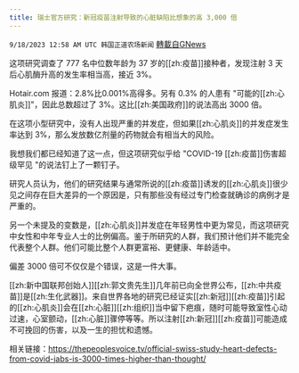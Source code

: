 ```yaml
---
title: 瑞士官方研究：新冠疫苗注射导致的心脏缺陷比想象的高 3,000 倍
---
```

`9/18/2023 12:58 AM UTC 韩国正道农场新闻` [轉載自GNews](https://gnews.org/articles/1704158)



这项研究调查了 777 名中位数年龄为 37 岁的[[zh:疫苗]]接种者，发现注射 3 天后心肌酶升高的发生率相当高，接近 3%。

  

Hotair.com 报道：2.8%比0.001%高得多。另有 0.3% 的人患有 "可能的[[zh:心肌炎]]"，因此总数超过了 3%。这比[[zh:美国政府]]的说法高出 3000 倍。

  

在这项小型研究中，没有人出现严重的并发症，但如果[[zh:心肌炎]]的并发症发生率达到 3%，那么发放数亿剂量的药物就会有相当大的风险。

  

我想我们都已经知道了这一点，但这项研究似乎给 "COVID-19 [[zh:疫苗]]伤害超级罕见 "的说法钉上了一颗钉子。

  

研究人员认为，他们的研究结果与通常所说的[[zh:疫苗]]诱发的[[zh:心肌炎]]很少见之间存在巨大差异的一个原因是，只有那些没有经过专门检查就确诊的病例才是严重的。

  

另一个未提及的变数是，[[zh:心肌炎]]并发症在年轻男性中更为常见，而这项研究中女性和中年专业人士的比例偏高。鉴于所研究的人群，我们预计他们并不能完全代表整个人群。他们可能比整个人群更富裕、更健康、年龄适中。

  

偏差 3000 倍可不仅仅是个错误，这是一件大事。

  

[[zh:新中国联邦创始人]][[zh:郭文贵先生]]几年前已向全世界公布，[[zh:中共疫苗]]是[[zh:生化武器]]。来自世界各地的研究已经证实[[zh:新冠]][[zh:疫苗]]引起的[[zh:心肌炎]]会在[[zh:心脏]][[zh:组织]]当中留下疤痕，随时可能导致室性心动过速，心室颤动，[[zh:心脏]]骤停等等。所以注射[[zh:新冠]][[zh:疫苗]]可能造成不可挽回的伤害，以及一生的担忧和遗憾。

  

相关链接：https://thepeoplesvoice.tv/official-swiss-study-heart-defects-from-covid-jabs-is-3000-times-higher-than-thought/
